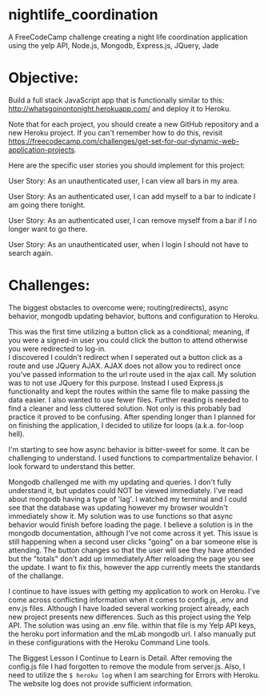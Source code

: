 # nightlife_coordination
A FreeCodeCamp challenge creating a night life coordination application using the yelp API, Node.js, Mongodb, Express.js, JQuery, Jade

# Objective: 
Build a full stack JavaScript app that is functionally similar to this: http://whatsgoinontonight.herokuapp.com/ and deploy it to Heroku.

Note that for each project, you should create a new GitHub repository and a new Heroku project. If you can't remember how to do this, revisit https://freecodecamp.com/challenges/get-set-for-our-dynamic-web-application-projects.

Here are the specific user stories you should implement for this project:

User Story: As an unauthenticated user, I can view all bars in my area.

User Story: As an authenticated user, I can add myself to a bar to indicate I am going there tonight.

User Story: As an authenticated user, I can remove myself from a bar if I no longer want to go there.

User Story: As an unauthenticated user, when I login I should not have to search again.


# Challenges:
The biggest obstacles to overcome were; routing(redirects), async behavior, mongodb updating behavior, buttons and configuration to Heroku. 

This was the first time utilizing a button click as a conditional; meaning, if you were a signed-in user you could click the button to attend otherwise you were redirected to log-in.  
I discovered I couldn't redirect when I seperated out a button click as a route and use JQuery AJAX. AJAX does not allow you to redirect once you've passed information to the url route used in the ajax call. 
My solution was to not use JQuery for this purpose. Instead I used Express.js functionality and kept the routes within the same file to make passing the data easier. I also wanted to use fewer files. Further reading is needed to find a cleaner and less cluttered solution. 
Not only is this probably bad practice it proved to be confusing. After spending longer than I planned for on finishing the application, I decided to utilize for loops (a.k.a. for-loop hell). 

I'm starting to see how async behavior is bitter-sweet for some. It can be challenging to understand. I used functions to compartmentalize behavior. I look forward to understand this better.

Mongodb challenged me with my updating and queries. I don't fully understand it, but updates could NOT be viewed immediately. I've read about mongodb having a type of 'lag'.
I watched my terminal and I could see that the database was updating however my browser wouldn't immediately show it. My solution was to use functions so that async behavior would finish before loading the page. 
I believe a solution is in the mongodb documentation, although I've not come across it yet. This issue is still happening when a second user clicks "going" on a bar someone else is attending. 
The button changes so that the user will see they have attended but the "totals" don't add up immediately.After reloading the page you see the update. I want to fix this, however the app currently meets the standards of the challange. 

I continue to have issues with getting my application to work on Heroku. I've come across conflicting information when it comes to config.js, .env and env.js files. 
Although I have loaded several working project already, each new project presents new differences. Such as this project using the Yelp API.  The solution was using an .env file. within that file is my Yelp API keys, the heroku port information and the mLab mongodb url.   I also manually put in these configurations with the Heroku Command Line tools. 

The Biggest Lesson I Continue to Learn is Detail. After removing the config.js file I had forgotten to remove the module from server.js. Also, I need to utilize the `$ heroku log` when I am searching for Errors with Heroku. The website log does not provide sufficient information. 

